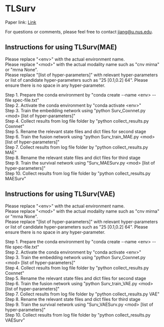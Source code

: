 # TLSurv

Paper link: [Link](https://doi.org/10.1145/3388440.3412422)

For questions or comments, please feel free to contact jiang@u.nus.edu. 

## Instructions for using TLSurv(MAE)

Please replace "\<env\>" with the actual environment name.  
Please replace "\<mod\>" with the actual modality name such as "cnv mirna" or "mrna None".  
Please replace "[list of hyper-parameters]" with relevant hyper-parameters or list of candidate hyper-parameters such as "25 [0.1,0.2] 64". Please ensure there is no space in any hyper-parameter.   

Step 1. Prepare the conda environment by "conda create --name \<env\> --file spec-file.txt"  
Step 2. Activate the conda environment by "conda activate \<env\>"  
Step 3. Train the embedding network using "python Surv_Coxnnet.py \<mod\> [list of hyper-parameters]"  
Step 4. Collect results from log file folder by "python collect_results.py Coxnnet"  
Step 5. Rename the relevant state files and dict files for second stage  
Step 6. Train the fusion network using "python Surv_train_MAE.py \<mod\> [list of hyper-parameters]"  
Step 7. Collect results from log file folder by "python collect_results.py MAE"  
Step 8. Rename the relevant state files and dict files for third stage  
Step 9. Train the survival network using "Surv_MAESurv.py \<mod\> [list of hyper-parameters]"  
Step 10. Collect results from log file folder by "python collect_results.py MAESurv"  

## Instructions for using TLSurv(VAE)

Please replace "\<env\>" with the actual environment name.  
Please replace "\<mod\>" with the actual modality name such as "cnv mirna" or "mrna None".  
Please replace "[list of hyper-parameters]" with relevant hyper-parameters or list of candidate hyper-parameters such as "25 [0.1,0.2] 64". Please ensure there is no space in any hyper-parameter.   

Step 1. Prepare the conda environment by "conda create --name \<env\> --file spec-file.txt"  
Step 2. Activate the conda environment by "conda activate \<env\>"  
Step 3. Train the embedding network using "python Surv_Coxnnet.py \<mod\> [list of hyper-parameters]"  
Step 4. Collect results from log file folder by "python collect_results.py Coxnnet"  
Step 5. Rename the relevant state files and dict files for second stage  
Step 6. Train the fusion network using "python Surv_train_VAE.py \<mod\> [list of hyper-parameters]"  
Step 7. Collect results from log file folder by "python collect_results.py VAE"  
Step 8. Rename the relevant state files and dict files for third stage  
Step 9. Train the survival network using "Surv_VAESurv.py \<mod\> [list of hyper-parameters]"  
Step 10. Collect results from log file folder by "python collect_results.py VAESurv"  

